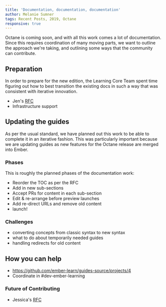 ```yaml
---
title: 'Documentation, documentation, documentation'
author: Melanie Sumner
tags: Recent Posts, 2019, Octane
responsive: true
---
```


Octane is coming soon, and with all this work comes a lot of documentation. Since this requires coordination of many moving parts, we want to outline the approach we're taking, and outlining some ways that the community can contribute. 

## Preparation

In order to prepare for the new edition, the Learning Core Team spent time figuring out how to best transition the existing docs in such a way that was consistent with iterative innovation. 

- Jen's [RFC](https://github.com/emberjs/rfcs/pull/431)
- Infrastructure support

## Updating the guides

As per the usual standard, we have planned out this work to be able to complete it in an iterative fashion. This was particularly important because we are updating guides as new features for the Octane release are merged into Ember. 

### Phases

This is roughly the planned phases of the documentation work: 
- Reorder the TOC as per the RFC
- Add in new sub-sections
- Accept PRs for content in each sub-section
- Edit & re-arrange before preview launches
- Add re-direct URLs and remove old content
- launch! 

### Challenges
- converting concepts from classic syntax to new syntax
- what to do about temporarily needed guides
- handling redirects for old content

## How you can help
- https://github.com/ember-learn/guides-source/projects/4
- Coordinate in #dev-ember-learning

### Future of Contributing
- Jessica's [RFC](https://github.com/emberjs/rfcs/pull/446)
